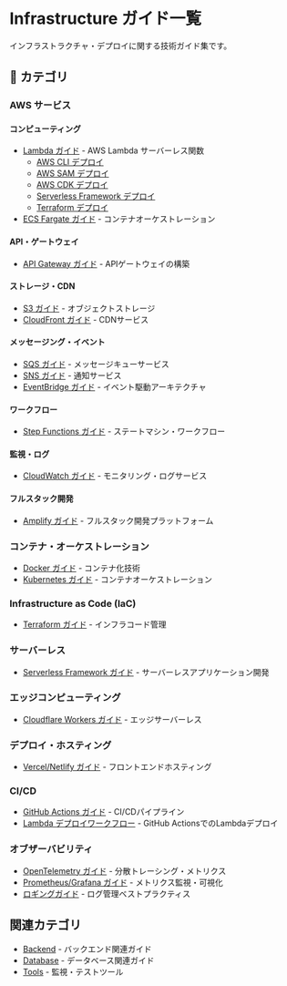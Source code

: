 # Infrastructure ガイド一覧

インフラストラクチャ・デプロイに関する技術ガイド集です。

## 📑 カテゴリ

### AWS サービス

#### コンピューティング
- [Lambda ガイド](./aws/lambda/lambda_guide.md) - AWS Lambda サーバーレス関数
  - [AWS CLI デプロイ](./aws/lambda/deploy/aws_cli_deploy.md)
  - [AWS SAM デプロイ](./aws/lambda/deploy/aws_sam_deploy.md)
  - [AWS CDK デプロイ](./aws/lambda/deploy/aws_cdk_deploy.md)
  - [Serverless Framework デプロイ](./aws/lambda/deploy/serverless_framework_deploy.md)
  - [Terraform デプロイ](./aws/lambda/deploy/terraform_deploy.md)
- [ECS Fargate ガイド](./aws/ecs/ecs_fargate_guide.md) - コンテナオーケストレーション

#### API・ゲートウェイ
- [API Gateway ガイド](./aws/api-gateway/api_gateway_guide.md) - APIゲートウェイの構築

#### ストレージ・CDN
- [S3 ガイド](./aws/s3/s3_guide.md) - オブジェクトストレージ
- [CloudFront ガイド](./aws/cdn/cloudfront_guide.md) - CDNサービス

#### メッセージング・イベント
- [SQS ガイド](./aws/sqs/sqs_guide.md) - メッセージキューサービス
- [SNS ガイド](./aws/sns/sns_guide.md) - 通知サービス
- [EventBridge ガイド](./aws/eventbridge/eventbridge_guide.md) - イベント駆動アーキテクチャ

#### ワークフロー
- [Step Functions ガイド](./aws/step-functions/step_functions_guide.md) - ステートマシン・ワークフロー

#### 監視・ログ
- [CloudWatch ガイド](./aws/cloudwatch/cloudwatch_guide.md) - モニタリング・ログサービス

#### フルスタック開発
- [Amplify ガイド](./aws/amplify/amplify_guide.md) - フルスタック開発プラットフォーム

### コンテナ・オーケストレーション
- [Docker ガイド](./docker/docker_guide.md) - コンテナ化技術
- [Kubernetes ガイド](./kubernetes/kubernetes_guide.md) - コンテナオーケストレーション

### Infrastructure as Code (IaC)
- [Terraform ガイド](./iac/terraform_guide.md) - インフラコード管理

### サーバーレス
- [Serverless Framework ガイド](./serverless/serverless_framework_guide.md) - サーバーレスアプリケーション開発

### エッジコンピューティング
- [Cloudflare Workers ガイド](./edge/cloudflare_workers_guide.md) - エッジサーバーレス

### デプロイ・ホスティング
- [Vercel/Netlify ガイド](./deploy/vercel_netlify_guide.md) - フロントエンドホスティング

### CI/CD
- [GitHub Actions ガイド](./ci-cd/github_actions_guide.md) - CI/CDパイプライン
- [Lambda デプロイワークフロー](./github/workflows/lambda_deploy.md) - GitHub ActionsでのLambdaデプロイ

### オブザーバビリティ
- [OpenTelemetry ガイド](./observability/opentelemetry_guide.md) - 分散トレーシング・メトリクス
- [Prometheus/Grafana ガイド](./observability/prometheus_grafana_guide.md) - メトリクス監視・可視化
- [ロギングガイド](./observability/logging_guide.md) - ログ管理ベストプラクティス

## 関連カテゴリ
- [Backend](../backend/) - バックエンド関連ガイド
- [Database](../database/) - データベース関連ガイド
- [Tools](../tools/) - 監視・テストツール
